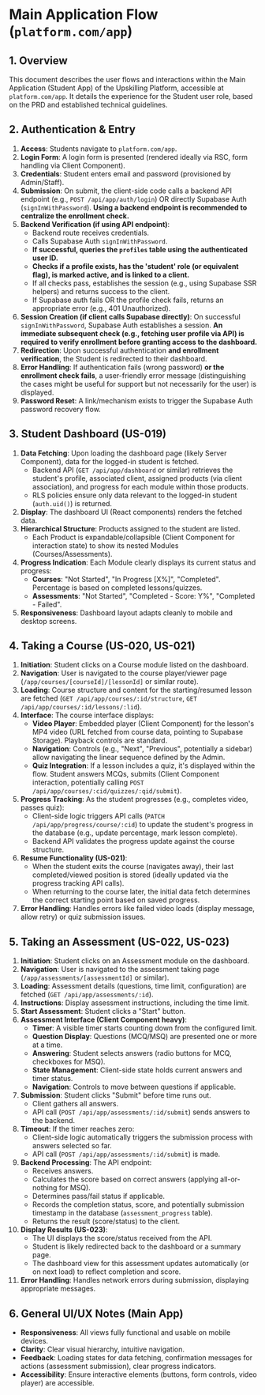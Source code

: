 # Main Application Flow (`platform.com/app`)

## 1. Overview

This document describes the user flows and interactions within the Main Application (Student App) of the Upskilling Platform, accessible at `platform.com/app`. It details the experience for the Student user role, based on the PRD and established technical guidelines.

## 2. Authentication & Entry

1.  **Access**: Students navigate to `platform.com/app`.
2.  **Login Form**: A login form is presented (rendered ideally via RSC, form handling via Client Component).
3.  **Credentials**: Student enters email and password (provisioned by Admin/Staff).
4.  **Submission**: On submit, the client-side code calls a backend API endpoint (e.g., `POST /api/app/auth/login`) OR directly Supabase Auth (`signInWithPassword`). **Using a backend endpoint is recommended to centralize the enrollment check.**
5.  **Backend Verification (if using API endpoint)**:
    *   Backend route receives credentials.
    *   Calls Supabase Auth `signInWithPassword`.
    *   **If successful, queries the `profiles` table using the authenticated user ID.**
    *   **Checks if a profile exists, has the 'student' role (or equivalent flag), is marked active, and is linked to a client.**
    *   If all checks pass, establishes the session (e.g., using Supabase SSR helpers) and returns success to the client.
    *   If Supabase auth fails OR the profile check fails, returns an appropriate error (e.g., 401 Unauthorized).
6.  **Session Creation (if client calls Supabase directly)**: On successful `signInWithPassword`, Supabase Auth establishes a session. **An immediate subsequent check (e.g., fetching user profile via API) is required to verify enrollment before granting access to the dashboard.**
7.  **Redirection**: Upon successful authentication **and enrollment verification**, the Student is redirected to their dashboard.
8.  **Error Handling**: If authentication fails (wrong password) **or the enrollment check fails**, a user-friendly error message (distinguishing the cases might be useful for support but not necessarily for the user) is displayed.
9.  **Password Reset**: A link/mechanism exists to trigger the Supabase Auth password recovery flow.

## 3. Student Dashboard (US-019)

1.  **Data Fetching**: Upon loading the dashboard page (likely Server Component), data for the logged-in student is fetched.
    *   Backend API (`GET /api/app/dashboard` or similar) retrieves the student's profile, associated client, assigned products (via client association), and progress for each module within those products.
    *   RLS policies ensure only data relevant to the logged-in student (`auth.uid()`) is returned.
2.  **Display**: The dashboard UI (React components) renders the fetched data.
3.  **Hierarchical Structure**: Products assigned to the student are listed.
    *   Each Product is expandable/collapsible (Client Component for interaction state) to show its nested Modules (Courses/Assessments).
4.  **Progress Indication**: Each Module clearly displays its current status and progress:
    *   **Courses**: "Not Started", "In Progress [X%]", "Completed". Percentage is based on completed lessons/quizzes.
    *   **Assessments**: "Not Started", "Completed - Score: Y%", "Completed - Failed".
5.  **Responsiveness**: Dashboard layout adapts cleanly to mobile and desktop screens.

## 4. Taking a Course (US-020, US-021)

1.  **Initiation**: Student clicks on a Course module listed on the dashboard.
2.  **Navigation**: User is navigated to the course player/viewer page (`/app/courses/[courseId]/[lessonId]` or similar route).
3.  **Loading**: Course structure and content for the starting/resumed lesson are fetched (`GET /api/app/courses/:id/structure`, `GET /api/app/courses/:id/lessons/:lid`).
4.  **Interface**: The course interface displays:
    *   **Video Player**: Embedded player (Client Component) for the lesson's MP4 video (URL fetched from course data, pointing to Supabase Storage). Playback controls are standard.
    *   **Navigation**: Controls (e.g., "Next", "Previous", potentially a sidebar) allow navigating the linear sequence defined by the Admin.
    *   **Quiz Integration**: If a lesson includes a quiz, it's displayed within the flow. Student answers MCQs, submits (Client Component interaction, potentially calling `POST /api/app/courses/:cid/quizzes/:qid/submit`).
5.  **Progress Tracking**: As the student progresses (e.g., completes video, passes quiz):
    *   Client-side logic triggers API calls (`PATCH /api/app/progress/course/:cid`) to update the student's progress in the database (e.g., update percentage, mark lesson complete).
    *   Backend API validates the progress update against the course structure.
6.  **Resume Functionality (US-021)**:
    *   When the student exits the course (navigates away), their last completed/viewed position is stored (ideally updated via the progress tracking API calls).
    *   When returning to the course later, the initial data fetch determines the correct starting point based on saved progress.
7.  **Error Handling**: Handles errors like failed video loads (display message, allow retry) or quiz submission issues.

## 5. Taking an Assessment (US-022, US-023)

1.  **Initiation**: Student clicks on an Assessment module on the dashboard.
2.  **Navigation**: User is navigated to the assessment taking page (`/app/assessments/[assessmentId]` or similar).
3.  **Loading**: Assessment details (questions, time limit, configuration) are fetched (`GET /api/app/assessments/:id`).
4.  **Instructions**: Display assessment instructions, including the time limit.
5.  **Start Assessment**: Student clicks a "Start" button.
6.  **Assessment Interface (Client Component heavy)**:
    *   **Timer**: A visible timer starts counting down from the configured limit.
    *   **Question Display**: Questions (MCQ/MSQ) are presented one or more at a time.
    *   **Answering**: Student selects answers (radio buttons for MCQ, checkboxes for MSQ).
    *   **State Management**: Client-side state holds current answers and timer status.
    *   **Navigation**: Controls to move between questions if applicable.
7.  **Submission**: Student clicks "Submit" before time runs out.
    *   Client gathers all answers.
    *   API call (`POST /api/app/assessments/:id/submit`) sends answers to the backend.
8.  **Timeout**: If the timer reaches zero:
    *   Client-side logic automatically triggers the submission process with answers selected so far.
    *   API call (`POST /api/app/assessments/:id/submit`) is made.
9.  **Backend Processing**: The API endpoint:
    *   Receives answers.
    *   Calculates the score based on correct answers (applying all-or-nothing for MSQ).
    *   Determines pass/fail status if applicable.
    *   Records the completion status, score, and potentially submission timestamp in the database (`assessment_progress` table).
    *   Returns the result (score/status) to the client.
10. **Display Results (US-023)**:
    *   The UI displays the score/status received from the API.
    *   Student is likely redirected back to the dashboard or a summary page.
    *   The dashboard view for this assessment updates automatically (or on next load) to reflect completion and score.
11. **Error Handling**: Handles network errors during submission, displaying appropriate messages.

## 6. General UI/UX Notes (Main App)

*   **Responsiveness**: All views fully functional and usable on mobile devices.
*   **Clarity**: Clear visual hierarchy, intuitive navigation.
*   **Feedback**: Loading states for data fetching, confirmation messages for actions (assessment submission), clear progress indicators.
*   **Accessibility**: Ensure interactive elements (buttons, form controls, video player) are accessible. 
